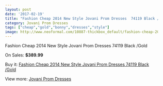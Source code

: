 ```yaml
---
layout: post
date: '2017-02-19'
title: "Fashion Cheap 2014 New Style Jovani Prom Dresses  74119 Black /Gold"
category: Jovani Prom Dresses
tags: ["cheap","gold","bonny","dresses","style"]
image: http://www.neoformal.com/10887-thickbox_default/fashion-cheap-2014-new-style-jovani-prom-dresses-74119-black-gold.jpg
---
```

Fashion Cheap 2014 New Style Jovani Prom Dresses  74119 Black /Gold

On Sales: **$389.99**
<a href="https://www.neoformal.com/en/jovani-prom-dresses-2014/3854-fashion-cheap-2014-new-style-jovani-prom-dresses-74119-black-gold.html"><amp-img layout="responsive" width="600" height="600" src="//www.neoformal.com/10887-thickbox_default/fashion-cheap-2014-new-style-jovani-prom-dresses-74119-black-gold.jpg" alt="Fashion Cheap 2014 New Style Jovani Prom Dresses  74119 Black /Gold 0" /></a>
<a href="https://www.neoformal.com/en/jovani-prom-dresses-2014/3854-fashion-cheap-2014-new-style-jovani-prom-dresses-74119-black-gold.html"><amp-img layout="responsive" width="600" height="600" src="//www.neoformal.com/10888-thickbox_default/fashion-cheap-2014-new-style-jovani-prom-dresses-74119-black-gold.jpg" alt="Fashion Cheap 2014 New Style Jovani Prom Dresses  74119 Black /Gold 1" /></a>

Buy it: [Fashion Cheap 2014 New Style Jovani Prom Dresses  74119 Black /Gold](https://www.neoformal.com/en/jovani-prom-dresses-2014/3854-fashion-cheap-2014-new-style-jovani-prom-dresses-74119-black-gold.html "Fashion Cheap 2014 New Style Jovani Prom Dresses  74119 Black /Gold")

View more: [Jovani Prom Dresses](https://www.neoformal.com/en/53-jovani-prom-dresses-2014 "Jovani Prom Dresses")